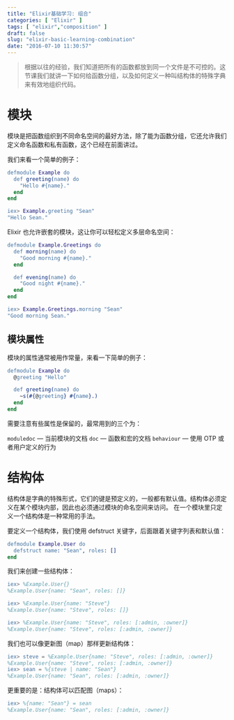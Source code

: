 ```yaml
---
title: "Elixir基础学习: 组合"
categories: [ "Elixir" ]
tags: [ "elixir","composition" ]
draft: false
slug: "elixir-basic-learning-combination"
date: "2016-07-10 11:30:57"
---
```


> 根据以往的经验，我们知道把所有的函数都放到同一个文件是不可控的。这节课我们就讲一下如何给函数分组，以及如何定义一种叫结构体的特殊字典来有效地组织代码。

# 模块
模块是把函数组织到不同命名空间的最好方法，除了能为函数分组，它还允许我们定义命名函数和私有函数，这个已经在前面讲过。

我们来看一个简单的例子：
```erlang
defmodule Example do
  def greeting(name) do
    "Hello #{name}."
  end
end

iex> Example.greeting "Sean"
"Hello Sean."
```


<!--more-->


Elixir 也允许嵌套的模块，这让你可以轻松定义多层命名空间：
```erlang
defmodule Example.Greetings do
  def morning(name) do
    "Good morning #{name}."
  end

  def evening(name) do
    "Good night #{name}."
  end
end

iex> Example.Greetings.morning "Sean"
"Good morning Sean."
```
## 模块属性
模块的属性通常被用作常量，来看一下简单的例子：
```erlang
defmodule Example do
  @greeting "Hello"

  def greeting(name) do
    ~s(#{@greeting} #{name}.)
  end
end
```
需要注意有些属性是保留的，最常用到的三个为：

`moduledoc` — 当前模块的文档
`doc` — 函数和宏的文档
`behaviour` — 使用 OTP 或者用户定义的行为

# 结构体
结构体是字典的特殊形式，它们的键是预定义的，一般都有默认值。结构体必须定义在某个模块内部，因此也必须通过模块的命名空间来访问。
在一个模块里只定义一个结构体是一种常用的手法。

要定义一个结构体，我们使用 defstruct 关键字，后面跟着关键字列表和默认值：
```erlang
defmodule Example.User do
  defstruct name: "Sean", roles: []
end
```
我们来创建一些结构体：
```erlang
iex> %Example.User{}
%Example.User{name: "Sean", roles: []}

iex> %Example.User{name: "Steve"}
%Example.User{name: "Steve", roles: []}

iex> %Example.User{name: "Steve", roles: [:admin, :owner]}
%Example.User{name: "Steve", roles: [:admin, :owner]}
```
我们也可以像更新图（map）那样更新结构体：
```erlang
iex> steve = %Example.User{name: "Steve", roles: [:admin, :owner]}
%Example.User{name: "Steve", roles: [:admin, :owner]}
iex> sean = %{steve | name: "Sean"}
%Example.User{name: "Sean", roles: [:admin, :owner]}
```
更重要的是：结构体可以匹配图（maps）：
```erlang
iex> %{name: "Sean"} = sean
%Example.User{name: "Sean", roles: [:admin, :owner]}
```